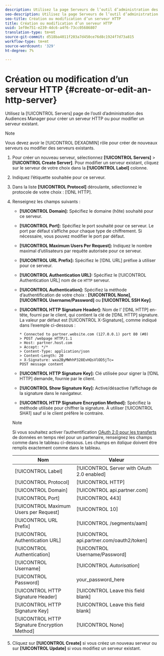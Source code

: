 ```yaml
---
description: Utilisez la page Serveurs de l’outil d’administration des Audiences Manager pour créer un serveur HTTP ou pour modifier un serveur existant.
seo-description: Utilisez la page Serveurs de l’outil d’administration des Audiences Manager pour créer un serveur HTTP ou pour modifier un serveur existant.
seo-title: Création ou modification d’un serveur HTTP
title: Création ou modification d’un serveur HTTP
uuid: 1ef0e751-e239-4dc6-a4f6-73cc05686807
translation-type: tm+mt
source-git-commit: d518ba4011f203a7d450ce76d8c1924f7d73a815
workflow-type: tm+mt
source-wordcount: '329'
ht-degree: 7%

---
```



# Création ou modification d’un serveur HTTP {#create-or-edit-an-http-server}

Utilisez la [!UICONTROL Servers] page de l’outil d’administration des Audiences Manager pour créer un serveur HTTP ou pour modifier un serveur existant.

>[!NOTE]
>
>Vous devez avoir le [!UICONTROL DEXADMIN] rôle pour créer de nouveaux serveurs ou modifier des serveurs existants.

1. Pour créer un nouveau serveur, sélectionnez **[!UICONTROL Servers]** > **[!UICONTROL Create Server]**. Pour modifier un serveur existant, cliquez sur le serveur de votre choix dans la **[!UICONTROL Label]** colonne.
1. Indiquez l’étiquette souhaitée pour ce serveur.
1. Dans la liste **[!UICONTROL Protocol]** déroulante, sélectionnez le protocole de votre choix : [!DNL HTTP].
1. Renseignez les champs suivants :

   * **[!UICONTROL Domain]:** Spécifiez le domaine (hôte) souhaité pour ce serveur.
   * **[!UICONTROL Port]:** Spécifiez le port souhaité pour ce serveur. Le port par défaut s’affiche pour chaque type de chiffrement. Si nécessaire, vous pouvez modifier le port par défaut.
   * **[!UICONTROL Maximum Users Per Request]:** Indiquez le nombre maximal d’utilisateurs par requête autorisée pour ce serveur.
   * **[!UICONTROL URL Prefix]:** Spécifiez le [!DNL URL] préfixe à utiliser pour ce serveur.
   * **[!UICONTROL Authentication URL]:** Spécifiez le [!UICONTROL Authentication URL] nom de ce `HTTP` serveur.
   * **[!UICONTROL Authentication]:** Spécifiez la méthode d’authentification de votre choix : **[!UICONTROL None]**, **[!UICONTROL Username/Password]** ou **[!UICONTROL SSH Key]**.
   * **[!UICONTROL HTTP Signature Header]:** Nom de l’ [!DNL HTTP] en-tête, fourni par le client, qui contient la clé de [!DNL HTTP] signature. La valeur par défaut est [!UICONTROL X-Signature], comme indiqué dans l’exemple ci-dessous :

      ```
      * Connected to partner.website.com (127.0.0.1) port 80 (#0)
      > POST /webpage HTTP/1.1
      > Host: partner.host.com
      > Accept: */*
      > Content-Type: application/json
      > Content-Length: 20
      > X-Signature: wxa2ByMWhhP328EvHQsVlOD5jTc=
      POST message content
      ```

   * **[!UICONTROL HTTP Signature Key]:** Clé utilisée pour signer la [!DNL HTTP] demande, fournie par le client.
   * **[!UICONTROL Show Signature Key]:** Active/désactive l’affichage de la signature dans le navigateur.
   * **[!UICONTROL HTTP Signature Encryption Method]:** Spécifiez la méthode utilisée pour chiffrer la signature. À utiliser [!UICONTROL SHA1] sauf si le client préfère le contraire.

   >[!NOTE]
   >
   >Si vous souhaitez activer l’authentification [OAuth 2.0 pour les transferts](https://docs.adobe.com/help/en/audience-manager/user-guide/implemenation-integration-guides/receiving-audience-data/real-time-outbound-transfers/oauth-in-outbound-transfers.html) de données en temps réel pour un partenaire, renseignez les champs comme dans le tableau ci-dessous. Les champs en *italique* doivent être remplis exactement comme dans le tableau.

   | Nom | Valeur |
   |---|---|
   | [!UICONTROL Label] | [!UICONTROL Server with OAuth 2.0 enabled] |
   | [!UICONTROL Protocol] | [!UICONTROL HTTP] |
   | [!UICONTROL Domain] | [!UICONTROL api.partner.com] |
   | [!UICONTROL Port] | [!UICONTROL 443] |
   | [!UICONTROL Maximum Users per Request] | [!UICONTROL 10] |
   | [!UICONTROL URL Prefix] | [!UICONTROL /segments/aam] |
   | [!UICONTROL Authentication URL] | [!UICONTROL api.partner.com/oauth2/token] |
   | [!UICONTROL Authentication] | [!UICONTROL Username/Password] |
   | [!UICONTROL Username] | [!UICONTROL *Autorisation*] |
   | [!UICONTROL Password] | your_password_here |
   | [!UICONTROL HTTP Signature Header] | [!UICONTROL Leave this field blank] |
   | [!UICONTROL HTTP Signature Key] | [!UICONTROL Leave this field blank] |
   | [!UICONTROL HTTP Signature Encryption Method] | [!UICONTROL None] |

1. Cliquez sur **[!UICONTROL Create]** si vous créez un nouveau serveur ou sur **[!UICONTROL Update]** si vous modifiez un serveur existant.
